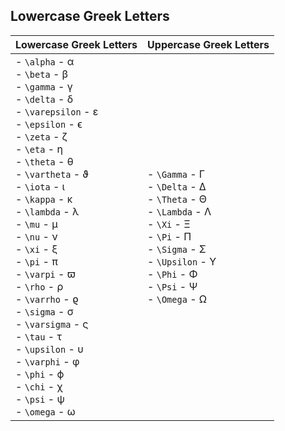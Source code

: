 ## Lowercase Greek Letters

| Lowercase Greek Letters                                                                                                                                                                                                                                                                                                                                                                                                                                                                                                       | Uppercase Greek Letters                                                                                                                                                                     |
| ----------------------------------------------------------------------------------------------------------------------------------------------------------------------------------------------------------------------------------------------------------------------------------------------------------------------------------------------------------------------------------------------------------------------------------------------------------------------------------------------------------------------------- | ------------------------------------------------------------------------------------------------------------------------------------------------------------------------------------------- |
| - `\alpha` - α<br>- `\beta` - β<br>- `\gamma` - γ<br>- `\delta` - δ<br>- `\varepsilon` - ε<br>- `\epsilon` - ϵ<br>- `\zeta` - ζ<br>- `\eta` - η<br>- `\theta` - θ<br>- `\vartheta` - ϑ<br>- `\iota` - ι<br>- `\kappa` - κ<br>- `\lambda` - λ<br>- `\mu` - μ<br>- `\nu` - ν<br>- `\xi` - ξ<br>- `\pi` - π<br>- `\varpi` - ϖ<br>- `\rho` - ρ<br>- `\varrho` - ϱ<br>- `\sigma` - σ<br>- `\varsigma` - ς<br>- `\tau` - τ<br>- `\upsilon` - υ<br>- `\varphi` - φ<br>- `\phi` - ϕ<br>- `\chi` - χ<br>- `\psi` - ψ<br>- `\omega` - ω | - `\Gamma` - Γ<br>- `\Delta` - Δ<br>- `\Theta` - Θ<br>- `\Lambda` - Λ<br>- `\Xi` - Ξ<br>- `\Pi` - Π<br>- `\Sigma` - Σ<br>- `\Upsilon` - Υ<br>- `\Phi` - Φ<br>- `\Psi` - Ψ<br>- `\Omega` - Ω |


